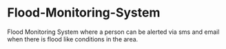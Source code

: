 # Flood-Monitoring-System
Flood Monitoring System where a person can be alerted via sms and email when there is flood like conditions in the area.

